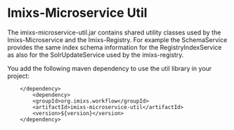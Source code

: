 # Imixs-Microservice Util

The imixs-microservice-util.jar contains shared utility classes used by the Imixs-Microservice and the Imixs-Registry. For example the SchemaService provides the same index schema information for the RegistryIndexService as also for the SolrUpdateService used by the imixs-registry. 

You add the following maven dependency to use the util library in your project:

		</dependency>
			<dependency>
			<groupId>org.imixs.workflow</groupId>
			<artifactId>imixs-microservice-util</artifactId>
			<version>${version}</version>
		</dependency>